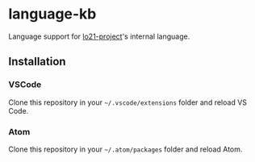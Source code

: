 # language-kb

Language support for [lo21-project](https://github.com/adri326/lo21-project)'s internal language.

## Installation

### VSCode

Clone this repository in your `~/.vscode/extensions` folder and reload VS Code.

### Atom

Clone this repository in your `~/.atom/packages` folder and reload Atom.
